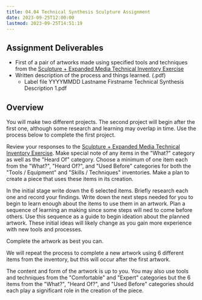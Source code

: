 ```yaml
---
title: 04.04 Technical Synthesis Sculpture Assignment
date: 2023-09-25T12:00:00
lastmod: 2023-09-25T14:51:19
---
```


## Assignment Deliverables

- First of a pair of artworks made using specified tools and techniques from the [Sculpture + Expanded Media Technical Inventory Exercise](./04-02-sculpture-technical-inventory-exercise.md)
- Written description of the process and things learned. (.pdf)
  - Label file YYYYMMDD Lastname Firstname Technical Synthesis Description 1.pdf

## Overview

You will make two different projects. The second project will begin after the first one, although some research and learning may overlap in time. Use the process below to complete the first project.

Review your responses to the [Sculpture + Expanded Media Technical Inventory Exercise](./04-02-sculpture-technical-inventory-exercise.md). Make special note of any items in the "What?" category as well as the "Heard Of" category. Choose a minimum of one item each from the "What?", "Heard Of?", and "Used Before" categories for both the "Tools / Equipment" and "Skills / Techniques" inventories. Make a plan to create a piece that uses these items in its creation.

In the initial stage write down the 6 selected items. Briefly research each one and record your findings. Write down the next steps needed for you to begin to learn enough about the items to use them in an artwork. Plan a sequence of learning an making since some steps will ned to come before others. Use this sequence as a guide to begin ideation about the planned artwork. These initial ideas will likely change as you gain more experience with new tools and processes.

Complete the artwork as best you can.

We will repeat the process to complete a new artwork using 6 different items from the inventory, but this will occur after the first artwork.

The content and form of the artwork is up to you. You may also use tools and techniques from the "Comfortable" and "Expert" categories but the 6 items from the "What?", "Heard Of?", and "Used Before" categories should each play a significant role in the creation of the piece.
